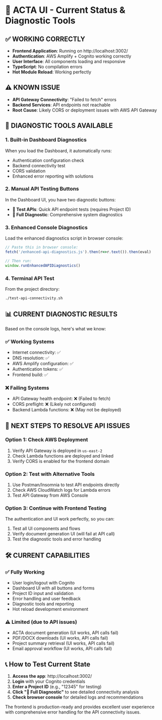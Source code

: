 # 🚀 ACTA UI - Current Status & Diagnostic Tools

## ✅ **WORKING CORRECTLY**
- **Frontend Application**: Running on http://localhost:3002/
- **Authentication**: AWS Amplify + Cognito working correctly
- **User Interface**: All components loading and responsive
- **TypeScript**: No compilation errors
- **Hot Module Reload**: Working perfectly

## ⚠️ **KNOWN ISSUE**
- **API Gateway Connectivity**: "Failed to fetch" errors
- **Backend Services**: API endpoints not reachable
- **Root Cause**: Likely CORS or deployment issues with AWS API Gateway

## 🔧 **DIAGNOSTIC TOOLS AVAILABLE**

### 1. Built-in Dashboard Diagnostics
When you load the Dashboard, it automatically runs:
- Authentication configuration check
- Backend connectivity test  
- CORS validation
- Enhanced error reporting with solutions

### 2. Manual API Testing Buttons
In the Dashboard UI, you have two diagnostic buttons:
- **🧪 Test APIs**: Quick API endpoint tests (requires Project ID)
- **🔧 Full Diagnostic**: Comprehensive system diagnostics

### 3. Enhanced Console Diagnostics
Load the enhanced diagnostics script in browser console:
```javascript
// Paste this in browser console:
fetch('/enhanced-api-diagnostics.js').then(r=>r.text()).then(eval)

// Then run:
window.runEnhancedAPIDiagnostics()
```

### 4. Terminal API Test
From the project directory:
```bash
./test-api-connectivity.sh
```

## 📊 **CURRENT DIAGNOSTIC RESULTS**

Based on the console logs, here's what we know:

### ✅ **Working Systems**
- Internet connectivity: ✅
- DNS resolution: ✅
- AWS Amplify configuration: ✅
- Authentication tokens: ✅
- Frontend build: ✅

### ❌ **Failing Systems**
- API Gateway health endpoint: ❌ (Failed to fetch)
- CORS preflight: ❌ (Likely not configured)
- Backend Lambda functions: ❌ (May not be deployed)

## 🎯 **NEXT STEPS TO RESOLVE API ISSUES**

### Option 1: Check AWS Deployment
1. Verify API Gateway is deployed in `us-east-2`
2. Check Lambda functions are deployed and linked
3. Verify CORS is enabled for the frontend domain

### Option 2: Test with Alternative Tools
1. Use Postman/Insomnia to test API endpoints directly
2. Check AWS CloudWatch logs for Lambda errors
3. Test API Gateway from AWS Console

### Option 3: Continue with Frontend Testing
The authentication and UI work perfectly, so you can:
1. Test all UI components and flows
2. Verify document generation UI (will fail at API call)
3. Test the diagnostic tools and error handling

## 🛠️ **CURRENT CAPABILITIES**

### ✅ **Fully Working**
- User login/logout with Cognito
- Dashboard UI with all buttons and forms
- Project ID input and validation
- Error handling and user feedback
- Diagnostic tools and reporting
- Hot reload development environment

### ⚠️ **Limited (due to API issues)**
- ACTA document generation (UI works, API calls fail)
- PDF/DOCX downloads (UI works, API calls fail)
- Project summary retrieval (UI works, API calls fail)
- Email approval workflow (UI works, API calls fail)

## 📞 **How to Test Current State**

1. **Access the app**: http://localhost:3002/
2. **Login** with your Cognito credentials
3. **Enter a Project ID** (e.g., "12345" for testing)
4. **Click "🔧 Full Diagnostic"** to see detailed connectivity analysis
5. **Check browser console** for detailed logs and recommendations

The frontend is production-ready and provides excellent user experience with comprehensive error handling for the API connectivity issues.
